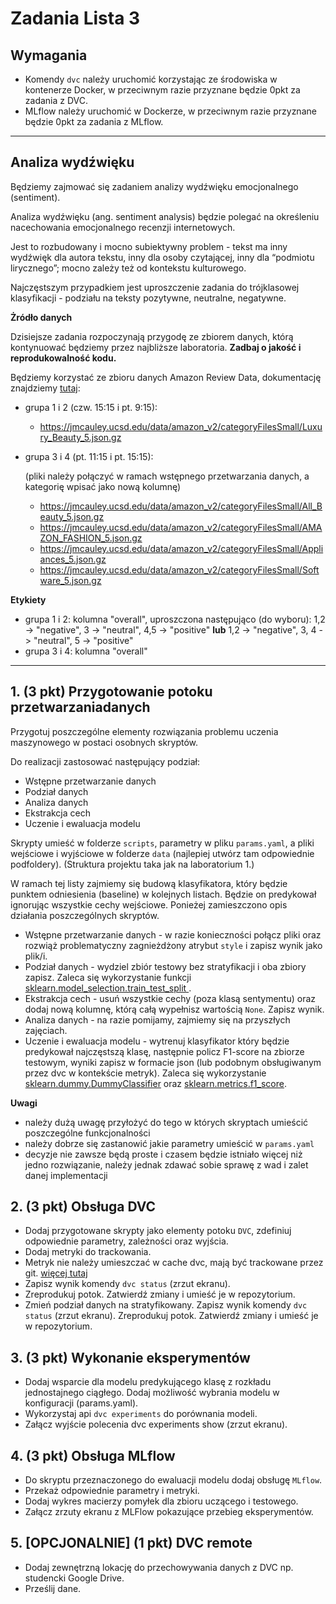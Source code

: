 # Zadania Lista 3


## Wymagania

- Komendy `dvc` należy uruchomić korzystając ze środowiska w kontenerze Docker, w przeciwnym razie przyznane będzie 0pkt za zadania z DVC. 
- MLflow należy uruchomić w Dockerze, w przeciwnym razie przyznane będzie 0pkt za zadania z MLflow.

---

## Analiza wydźwięku

Będziemy zajmować się zadaniem analizy wydźwięku emocjonalnego (sentiment).

Analiza wydźwięku (ang. sentiment analysis) będzie polegać na określeniu nacechowania emocjonalnego recenzji internetowych.

Jest to rozbudowany i mocno subiektywny problem - tekst ma inny wydźwięk dla autora tekstu, inny dla osoby czytającej, inny dla “podmiotu lirycznego”; mocno zależy też od kontekstu kulturowego.

Najczęstszym przypadkiem jest uproszczenie zadania do trójklasowej klasyfikacji - podziału na teksty pozytywne, neutralne, negatywne.

**Żródło danych**

Dzisiejsze zadania rozpoczynają przygodę ze zbiorem danych, którą kontynuować będziemy przez najbliższe laboratoria. **Zadbaj o jakość i reprodukowalność kodu.** 

Będziemy korzystać ze zbioru danych Amazon Review Data, dokumentację znajdziemy [tutaj](https://nijianmo.github.io/amazon/index.html):
* grupa 1 i 2 (czw. 15:15 i pt. 9:15):
    - https://jmcauley.ucsd.edu/data/amazon_v2/categoryFilesSmall/Luxury_Beauty_5.json.gz
* grupa 3 i 4 (pt. 11:15 i pt. 15:15):

    (pliki należy połączyć w ramach wstępnego przetwarzania danych, a kategorię wpisać jako nową kolumnę)
    - https://jmcauley.ucsd.edu/data/amazon_v2/categoryFilesSmall/All_Beauty_5.json.gz
    - https://jmcauley.ucsd.edu/data/amazon_v2/categoryFilesSmall/AMAZON_FASHION_5.json.gz
    - https://jmcauley.ucsd.edu/data/amazon_v2/categoryFilesSmall/Appliances_5.json.gz
    - https://jmcauley.ucsd.edu/data/amazon_v2/categoryFilesSmall/Software_5.json.gz

**Etykiety**
* grupa 1 i 2: kolumna "overall", uproszczona następująco (do wyboru): 1,2 -> "negative", 3 -> "neutral", 4,5 -> "positive" **lub** 1,2 -> "negative", 3, 4 -> "neutral", 5 -> "positive"
* grupa 3 i 4: kolumna "overall"

---

## 1. (3 pkt) Przygotowanie potoku przetwarzaniadanych

Przygotuj poszczególne elementy rozwiązania problemu uczenia maszynowego w postaci osobnych skryptów.

Do realizacji zastosować następujący podział:
- Wstępne przetwarzanie danych
- Podział danych
- Analiza danych
- Ekstrakcja cech
- Uczenie i ewaluacja modelu

Skrypty umieść w folderze `scripts`, parametry w pliku `params.yaml`, a pliki wejściowe i wyjściowe w folderze `data` (najlepiej utwórz tam odpowiednie podfoldery). (Struktura projektu taka jak na laboratorium 1.)

W ramach tej listy zajmiemy się budową klasyfikatora, który będzie punktem odniesienia (baseline) w kolejnych listach. Będzie on predykował ignorując wszystkie cechy wejściowe. Ponieżej zamieszczono opis działania poszczególnych skryptów.

- Wstępne przetwarzanie danych - w razie konieczności połącz pliki oraz rozwiąż problematyczny zagnieżdżony atrybut `style` i zapisz wynik jako plik/i.
- Podział danych - wydziel zbiór testowy bez stratyfikacji i oba zbiory zapisz. Zaleca się wykorzystanie funkcji [sklearn.model_selection.train_test_split
](https://scikit-learn.org/stable/modules/generated/sklearn.model_selection.train_test_split.html).
- Ekstrakcja cech - usuń wszystkie cechy (poza klasą sentymentu) oraz dodaj nową kolumnę, którą całą wypełnisz wartością `None`. Zapisz wynik.
- Analiza danych - na razie pomijamy, zajmiemy się na przyszłych zajęciach.
- Uczenie i ewaluacja modelu - wytrenuj klasyfikator który będzie predykował najczęstszą klasę, następnie policz F1-score na zbiorze testowym, wyniki zapisz w formacie json (lub podobnym obsługiwanym przez dvc w kontekście metryk). Zaleca się wykorzystanie [sklearn.dummy.DummyClassifier](https://scikit-learn.org/stable/modules/generated/sklearn.dummy.DummyClassifier.html) oraz [sklearn.metrics.f1_score](https://scikit-learn.org/stable/modules/generated/sklearn.metrics.f1_score.html).


**Uwagi**
* należy dużą uwagę przyłożyć do tego w których skryptach umieścić poszczególne funkcjonalności
* należy dobrze się zastanowić jakie parametry umieścić w `params.yaml`
* decyzje nie zawsze będą proste i czasem będzie istniało więcej niż jedno rozwiązanie, należy jednak zdawać sobie sprawę z wad i zalet danej implementacji 


## 2. (3 pkt)  Obsługa DVC

* Dodaj przygotowane skrypty jako elementy potoku `DVC`, zdefiniuj odpowiednie parametry, zależności oraz wyjścia.
* Dodaj metryki do trackowania.
* Metryk nie należy umieszczać w cache dvc, mają być trackowane przez git. [więcej tutaj](https://dvc.org/doc/user-guide/project-structure/dvcyaml-files#metrics-and-plots-outputs) 
* Zapisz wynik komendy `dvc status` (zrzut ekranu).
* Zreprodukuj potok. Zatwierdź zmiany i umieść je w repozytorium. 
* Zmień podział danych na stratyfikowany. Zapisz wynik komendy `dvc status` (zrzut ekranu). Zreprodukuj potok. Zatwierdź zmiany i umieść je w repozytorium. 

## 3. (3 pkt) Wykonanie eksperymentów

* Dodaj wsparcie dla modelu predykującego klasę z rozkładu jednostajnego ciągłego. Dodaj możliwość wybrania modelu w konfiguracji (params.yaml). 
* Wykorzystaj api `dvc experiments` do porównania modeli. 
* Załącz wyjście polecenia dvc experiments show (zrzut ekranu).


## 4. (3 pkt) Obsługa MLflow

* Do skryptu przeznaczonego do ewaluacji modelu dodaj obsługę `MLflow`. 
* Przekaż odpowiednie parametry i metryki. 
* Dodaj wykres macierzy pomyłek dla zbioru uczącego i testowego.
* Załącz zrzuty ekranu z MLFlow pokazujące przebieg eksperymentów.

## 5. [OPCJONALNIE] (1 pkt) DVC remote

* Dodaj zewnętrzną lokację do przechowywania danych z DVC np. studencki Google Drive.
* Prześlij dane.
